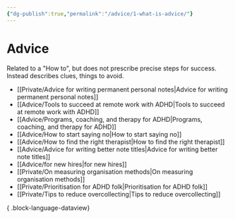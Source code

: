 ```yaml
---
{"dg-publish":true,"permalink":"/advice/1-what-is-advice/"}
---
```



# Advice

Related to a "How to", but does not prescribe precise steps for success. Instead describes clues, things to avoid. 

- [[Private/Advice for writing permanent personal notes\|Advice for writing permanent personal notes]]
- [[Advice/Tools to succeed at remote work with ADHD\|Tools to succeed at remote work with ADHD]]
- [[Advice/Programs, coaching, and therapy for ADHD\|Programs, coaching, and therapy for ADHD]]
- [[Advice/How to start saying no\|How to start saying no]]
- [[Advice/How to find the right therapist\|How to find the right therapist]]
- [[Advice/Advice for writing better note titles\|Advice for writing better note titles]]
- [[Advice/for new hires\|for new hires]]
- [[Private/On measuring organisation methods\|On measuring organisation methods]]
- [[Private/Prioritisation for ADHD folk\|Prioritisation for ADHD folk]]
- [[Private/Tips to reduce overcollecting\|Tips to reduce overcollecting]]

{ .block-language-dataview}
